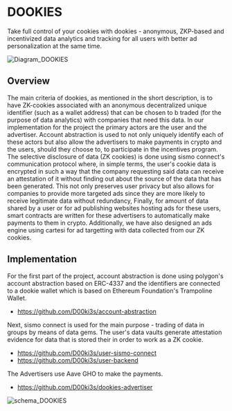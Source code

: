 # DOOKIES

Take full control of your cookies with dookies - anonymous, ZKP-based and incentivized data analytics and tracking for all users with better ad personalization at the same time.

![Diagram_DOOKIES](https://github.com/D00ki3s/.github/assets/105627233/8d47f0a6-4059-49fe-961e-31abebb852a7)


## Overview
The main criteria of dookies, as mentioned in the short description, is to have ZK-cookies associated with an anonymous decentralized unique identifier (such as a wallet address) that can be chosen to b traded (for the purpose of data analytics) with companies that need this data. 
In our implementation for the project the primary actors are the user and the advertiser. Account abstraction is used to not only uniquely identify each of these actors but also allow the advertisers to make payments in crypto and the users, should they choose to, to participate in the incentives program.
The selective disclosure of data (ZK cookies) is done using sismo connect's communication protocol where, in simple terms, the user's cookie data is encrypted in such a way that the company requesting said data can receive an attestation of it without finding out about the source of the data that has been generated. This not only preserves user privacy but also allows for companies to provide more targeted ads since they are more likely to receive legitimate data without redundancy, 
Finally, for amount of data shared by a user or for ad publishing websites hosting ads for these users, smart contracts are written for these advertisers to automatically make payments to them in crypto.
Additionally, we have also designed an ads engine using cartesi for ad targetting with data collected from our ZK cookies.

## Implementation
For the first part of the project, account abstraction is done using polygon's account abstraction based on ERC-4337 and the identifiers are connected to a dookie wallet which is based on Ethereum Foundation's Trampoline Wallet. 
 - https://github.com/D00ki3s/account-abstraction 

Next, sismo connect is used for the main purpose - trading of data in groups by means of data gems. The user's data vaults generate attestation evidence for data that is stored their in order to work as a ZK cookie. 
 - https://github.com/D00ki3s/user-sismo-connect
 - https://github.com/D00ki3s/user-backend
 
The Advertisers use Aave GHO to make the payments.
 - https://github.com/D00ki3s/dookies-advertiser

![schema_DOOKIES](https://github.com/D00ki3s/.github/assets/105627233/d3a80bf0-fc51-4d6f-bfdf-d7eba311f8bd)


